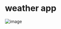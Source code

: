 
# weather app

![image](https://user-images.githubusercontent.com/57454459/179365817-b1db5750-11d2-4dd9-84cf-8b97d4da83a1.png)



